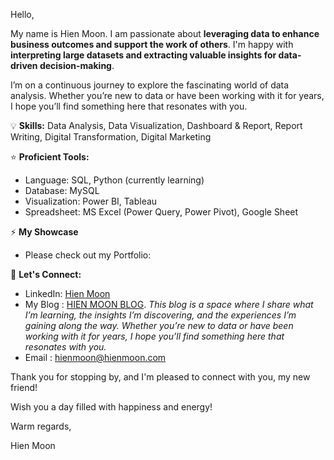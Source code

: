 Hello,

My name is Hien Moon. I am passionate about **leveraging data to enhance business outcomes and support the work of others**. I'm happy with **interpreting large datasets and extracting valuable insights for data-driven decision-making**. 

I’m on a continuous journey to explore the fascinating world of data analysis. Whether you’re new to data or have been working with it for years, I hope you’ll find something here that resonates with you.

💡 **Skills:** Data Analysis, Data Visualization, Dashboard & Report, Report Writing, Digital Transformation, Digital Marketing

⭐ **Proficient Tools:** 
+ Language: SQL, Python (currently learning)
+ Database: MySQL
+ Visualization: Power BI, Tableau
+ Spreadsheet: MS Excel (Power Query, Power Pivot), Google Sheet

⚡ **My Showcase**
+ Please check out my Portfolio:

👋 **Let's Connect:**
+ LinkedIn: [Hien Moon](https://www.linkedin.com/in/hiennt1017/)
+ My Blog : [HIEN MOON BLOG](https://hienmoon.com/?utm_source=github&utm_medium=readme). _This blog is a space where I share what I’m learning, the insights I’m discovering, and the experiences I’m gaining along the way. Whether you’re new to data or have been working with it for years, I hope you’ll find something here that resonates with you._
+ Email : hienmoon@hienmoon.com


Thank you for stopping by, and I'm pleased to connect with you, my new friend!

Wish you a day filled with happiness and energy!

Warm regards,

Hien Moon

